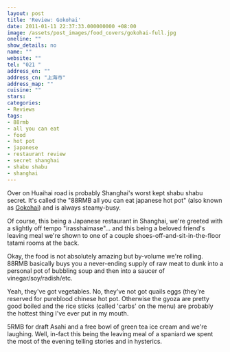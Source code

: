 ```yaml
---
layout: post
title: 'Review: Gokohai'
date: 2011-01-11 22:37:33.000000000 +08:00
image: /assets/post_images/food_covers/gokohai-full.jpg
oneline: ""
show_details: no
name: ""
website: ""
tel: "021 "
address_en: ""
address_cn: "上海市"
address_map: ""
cuisine: ""
stars: 
categories:
- Reviews
tags:
- 88rmb
- all you can eat
- food
- hot pot
- japanese
- restaurant review
- secret shanghai
- shabu shabu
- shanghai
---
```

Over on Huaihai road is probably Shanghai's worst kept shabu shabu secret. It's called the "88RMB all you can eat japanese hot pot" (also known as <a href="http://www.cityweekend.com.cn/shanghai/listings/dining/japanese/has/gokohai-shabu-shabu/">Gokohai</a>) and is always steamy-busy.

Of course, this being a Japanese restaurant in Shanghai, we're greeted with a slightly off tempo "irasshaimase"... and this being a beloved friend's leaving meal we're shown to one of a couple shoes-off-and-sit-in-the-floor tatami rooms at the back.

Okay, the food is not absolutely amazing but by-volume we're rolling. 88RMB basically buys you a never-ending supply of raw meat to dunk into a personal pot of bubbling soup and then into a saucer of vinegar/soy/radish/etc.  

Yeah, they've got vegetables. No, they've not got quails eggs (they're reserved for pureblood chinese hot pot. Otherwise the gyoza are pretty good boiled and the rice sticks (called 'carbs' on the menu) are probably the hottest thing I've ever put in my mouth.

5RMB for draft Asahi and a free bowl of green tea ice cream and we're laughing. Well, in-fact this being the leaving meal of a spaniard we spent the most of the evening telling stories and in hysterics.
